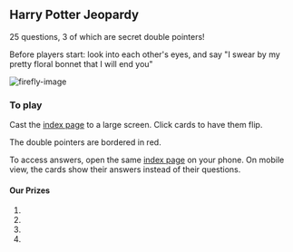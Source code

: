 ## Harry Potter Jeopardy

25 questions, 3 of which are secret double pointers!

Before players start: look into each other's eyes, and say "I swear by my pretty floral bonnet that I will end you"

![firefly-image](/assets/game-screenshot.jpg)

### To play

Cast the [index page](http://mindplace.github.io/potter-jeopardy/) to a large screen. Click cards to have them flip.

The double pointers are bordered in red.

To access answers, open the same [index page](http://mindplace.github.io/potter-jeopardy/) on your phone. On mobile view, the cards show their answers instead of their questions.

#### Our Prizes
1.
2.
3.
4.
